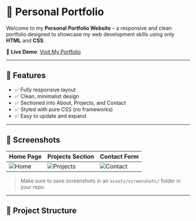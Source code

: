 # 🌟 Personal Portfolio

Welcome to my **Personal Portfolio Website** – a responsive and clean portfolio designed to showcase my web development skills using only **HTML** and **CSS**.

🔗 **Live Demo**: [Visit My Portfolio](https://tululeyla.github.io/Personal-Portfolio/)

---

## 📁 Features

- ✅ Fully responsive layout
- ✅ Clean, minimalist design
- ✅ Sectioned into About, Projects, and Contact
- ✅ Styled with pure CSS (no frameworks)
- ✅ Easy to update and expand

---

## 📸 Screenshots

| Home Page | Projects Section | Contact Form |
|----------|------------------|--------------|
| ![Home](assets/screenshots/home.png) | ![Projects](assets/screenshots/projects.png) | ![Contact](assets/screenshots/contact.png) |

> Make sure to save screenshots in an `assets/screenshots/` folder in your repo.

---

## 📂 Project Structure

